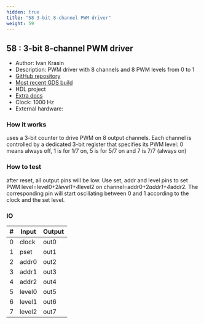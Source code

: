 ```yaml
---
hidden: true
title: "58 3-bit 8-channel PWM driver"
weight: 59
---
```


## 58 : 3-bit 8-channel PWM driver

* Author: Ivan Krasin
* Description: PWM driver with 8 channels and 8 PWM levels from 0 to 1
* [GitHub repository](https://github.com/krasin/tt02-verilog-3-bit-8-channel-pwm-driver)
* [Most recent GDS build](https://github.com/krasin/tt02-verilog-3-bit-8-channel-pwm-driver/actions/runs/3495330033)
* HDL project
* [Extra docs]()
* Clock: 1000 Hz
* External hardware: 



### How it works

uses a 3-bit counter to drive PWM on 8 output channels. Each channel is controlled by a dedicated 3-bit register that specifies its PWM level: 0 means always off, 1 is for 1/7 on, 5 is for 5/7 on and 7 is 7/7 (always on)

### How to test

after reset, all output pins will be low. Use set, addr<n> and level<n> pins to set PWM level=level0+2*level1+4*level2 on channel=addr0+2*addr1+4*addr2. The corresponding pin will start oscillating between 0 and 1 according to the clock and the set level.

### IO

| # | Input        | Output       |
|---|--------------|--------------|
| 0 | clock  | out0 |
| 1 | pset  | out1 |
| 2 | addr0  | out2 |
| 3 | addr1  | out3 |
| 4 | addr2  | out4 |
| 5 | level0  | out5 |
| 6 | level1  | out6 |
| 7 | level2  | out7 |

